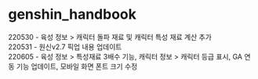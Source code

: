 # genshin_handbook
220530 - 육성 정보 > 캐릭터 돌파 재료 및 캐릭터 특성 재료 계산 추가\
220531 - 원신v2.7 픽업 내용 업데이트\
220605 - 육성 정보 > 특성재료 3배수 기능, 캐릭터 정보 > 캐릭터 등급 표시, GA 연동 기능 업데이트, 모바일 화면 폰트 크기 수정 
